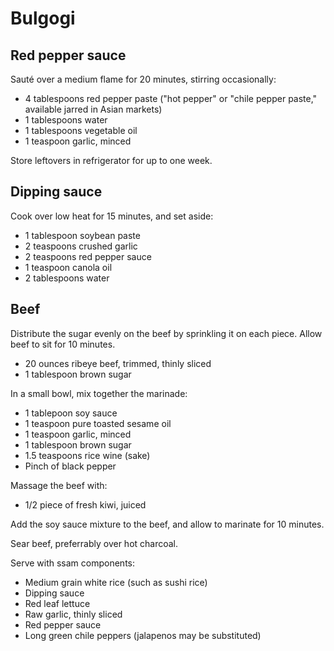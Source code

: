 Bulgogi
=======

Red pepper sauce
----------------

Sauté over a medium flame for 20 minutes, stirring occasionally:

- 4 tablespoons red pepper paste ("hot pepper" or "chile pepper paste," available jarred in Asian markets)
- 1 tablespoons water
- 1 tablespoons vegetable oil
- 1 teaspoon garlic, minced

Store leftovers in refrigerator for up to one week.

Dipping sauce
-------------

Cook over low heat for 15 minutes, and set aside:

- 1 tablespoon soybean paste
- 2 teaspoons crushed garlic
- 2 teaspoons red pepper sauce
- 1 teaspoon canola oil
- 2 tablespoons water

Beef
----

Distribute the sugar evenly on the beef by sprinkling it on each piece. Allow beef to sit for 10 minutes.

- 20 ounces ribeye beef, trimmed, thinly sliced
- 1 tablespoon brown sugar

In a small bowl, mix together the marinade:

- 1 tablepoon soy sauce
- 1 teaspoon pure toasted sesame oil
- 1 teaspoon garlic, minced
- 1 tablespoon brown sugar
- 1.5 teaspoons rice wine (sake)
- Pinch of black pepper

Massage the beef with:

- 1/2 piece of fresh kiwi, juiced

Add the soy sauce mixture to the beef, and allow to marinate for 10 minutes.

Sear beef, preferrably over hot charcoal.

Serve with ssam components:

- Medium grain white rice (such as sushi rice)
- Dipping sauce
- Red leaf lettuce
- Raw garlic, thinly sliced
- Red pepper sauce
- Long green chile peppers (jalapenos may be substituted)
